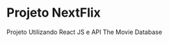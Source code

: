 # Projeto NextFlix

Projeto Utilizando React JS e <a src="https://www.themoviedb.org/"> API The Movie Database</a>


